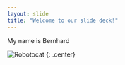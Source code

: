 ```yaml
---
layout: slide
title: "Welcome to our slide deck!"
---
```


My name is Bernhard

![Robotocat](https://octodex.github.com/images/Robotocat.png)
{: .center}

